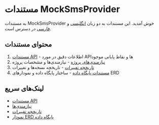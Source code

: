 # مستندات MockSmsProvider

به مستندات MockSmsProvider خوش آمدید. این مستندات به دو زبان [انگلیسی](../en) و [فارسی](../fa) در دسترس است.

## محتوای مستندات

1. [مستندات API](Api-documentation.md) - اطلاعات دقیق در مورد APIها و نقاط پایانی موجود
2. [نیازمندی‌های پروژه](requirements.md) - نیازمندی‌ها و مشخصات پروژه
3. [تاریخچه تغییرات](changelog.md) - تاریخچه نسخه‌ها و تغییرات
4. [مستندات پایگاه داده](../database) - ساختار پایگاه داده و نمودارهای ERD

## لینک‌های سریع

- [مستندات API](Api-documentation.md)
- [نیازمندی‌ها](requirements.md)
- [تاریخچه تغییرات](changelog.md)
- [نمودار ERD پایگاه داده](../database/erd.drawio)

